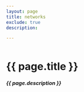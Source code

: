 ```yaml
---
layout: page
title: networks
exclude: true
description: 

---
```


<div class="post">

  <div style="overflow: hidden;">
  <h1 class="post-title">{{ page.title }}</h1>
  <h5 class="post-description">{{ page.description }}</h5>
  
  <!-- {% include category_index.html %} -->

  

  </div>
</div>



